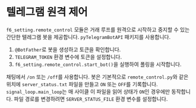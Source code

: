 # 텔레그램 원격 제어

`f6_setting.remote_control` 모듈은 거래 루프를 원격으로 시작하고 중지할 수 있는
간단한 텔레그램 봇을 제공합니다. `pyTelegramBotAPI` 패키지를 사용합니다.

1. `@BotFather`로 봇을 생성하고 토큰을 확인합니다.
2. `TELEGRAM_TOKEN` 환경 변수에 토큰을 설정합니다.
3. `f6_setting.remote_control.start_bot()`을 실행하여 폴링을 시작합니다.

채팅에서 `/on` 또는 `/off`를 사용합니다. 봇은 기본적으로 `remote_control.py`와 같은
위치에 `server_status.txt` 파일을 만들고 `ON` 또는 `OFF`를 기록합니다.
`signal_loop.main_loop`는 매 사이클 이 파일을 읽어 상태가 `ON`인 경우에만 동작합니
다. 파일 경로를 변경하려면 `SERVER_STATUS_FILE` 환경 변수를 설정합니다.
